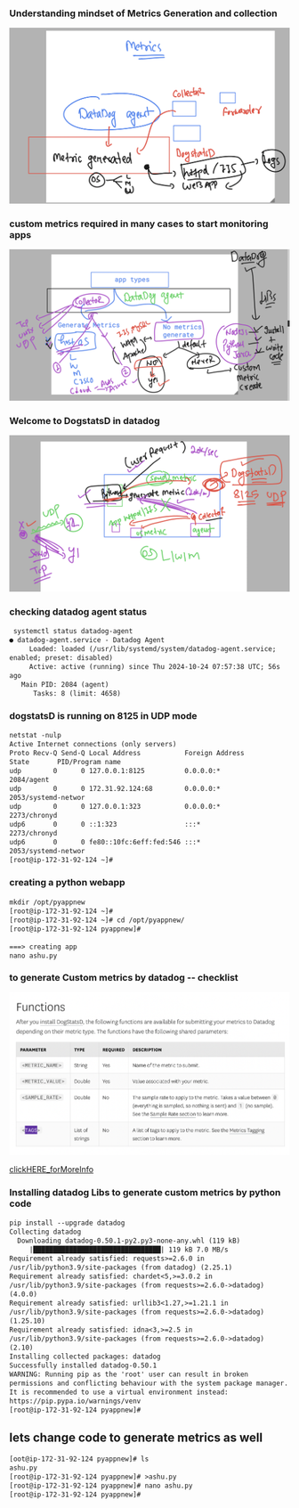 ### Understanding mindset of Metrics Generation and collection 

<img src="gen1.png">

### custom metrics required in many cases to start monitoring apps 

<img src="custom.png">

### Welcome to DogstatsD in datadog 

<img src="dogs.png">

### checking datadog agent status

```
 systemctl status datadog-agent
● datadog-agent.service - Datadog Agent
     Loaded: loaded (/usr/lib/systemd/system/datadog-agent.service; enabled; preset: disabled)
     Active: active (running) since Thu 2024-10-24 07:57:38 UTC; 56s ago
   Main PID: 2084 (agent)
      Tasks: 8 (limit: 4658)
```
### dogstatsD is running on 8125 in UDP mode 

```
netstat -nulp
Active Internet connections (only servers)
Proto Recv-Q Send-Q Local Address           Foreign Address         State       PID/Program name    
udp        0      0 127.0.0.1:8125          0.0.0.0:*                           2084/agent          
udp        0      0 172.31.92.124:68        0.0.0.0:*                           2053/systemd-networ 
udp        0      0 127.0.0.1:323           0.0.0.0:*                           2273/chronyd        
udp6       0      0 ::1:323                 :::*                                2273/chronyd        
udp6       0      0 fe80::10fc:6eff:fed:546 :::*                                2053/systemd-networ 
[root@ip-172-31-92-124 ~]# 

```

### creating a python webapp 

```
mkdir /opt/pyappnew
[root@ip-172-31-92-124 ~]# 
[root@ip-172-31-92-124 ~]# cd /opt/pyappnew/
[root@ip-172-31-92-124 pyappnew]# 

===> creating app
nano ashu.py 
```

### to generate Custom metrics by datadog -- checklist 

<img src="check.png">

[clickHERE_forMoreInfo](https://docs.datadoghq.com/metrics/custom_metrics/dogstatsd_metrics_submission/)

### Installing datadog Libs to generate custom metrics by python code

```
pip install --upgrade datadog 
Collecting datadog
  Downloading datadog-0.50.1-py2.py3-none-any.whl (119 kB)
     |████████████████████████████████| 119 kB 7.0 MB/s            
Requirement already satisfied: requests>=2.6.0 in /usr/lib/python3.9/site-packages (from datadog) (2.25.1)
Requirement already satisfied: chardet<5,>=3.0.2 in /usr/lib/python3.9/site-packages (from requests>=2.6.0->datadog) (4.0.0)
Requirement already satisfied: urllib3<1.27,>=1.21.1 in /usr/lib/python3.9/site-packages (from requests>=2.6.0->datadog) (1.25.10)
Requirement already satisfied: idna<3,>=2.5 in /usr/lib/python3.9/site-packages (from requests>=2.6.0->datadog) (2.10)
Installing collected packages: datadog
Successfully installed datadog-0.50.1
WARNING: Running pip as the 'root' user can result in broken permissions and conflicting behaviour with the system package manager. It is recommended to use a virtual environment instead: https://pip.pypa.io/warnings/venv
[root@ip-172-31-92-124 pyappnew]# 

```

## lets change code to generate metrics as well

```
[oot@ip-172-31-92-124 pyappnew]# ls
ashu.py
[root@ip-172-31-92-124 pyappnew]# >ashu.py 
[root@ip-172-31-92-124 pyappnew]# nano ashu.py 
[root@ip-172-31-92-124 pyappnew]# 

```
